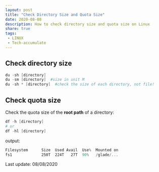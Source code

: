 ```yaml
---
layout: post
title: "Check Directory Size and Quota Size"
date: 2020-08-08
description: How to check directory size and quota size on Linux
share: true
tags:
 - LINUX
 - Tech-accumulate
---
```


## Check directory size ##
```powershell
du -sh [directory]
du -sm [directory]  #size in unit M
du -sh * [directory]  #check the size of each directory, not file!
```

## Check quota size ##
Check the quota size of the **root path** of a directory:
```powershell
df -h [directory]
# or 
df -hl [directory]
```
output:
```powershell
Filesystem      Size  Used Avail  Use%  Mounted on
fs1             250T  224T   27T  90%   /glade/...
```

Last update: 08/08/2020